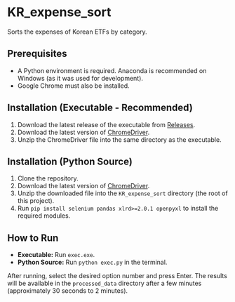 # KR_expense_sort

Sorts the expenses of Korean ETFs by category.

## Prerequisites

*   A Python environment is required. Anaconda is recommended on Windows (as it was used for development).
*   Google Chrome must also be installed.

## Installation (Executable - Recommended)

1.  Download the latest release of the executable from [Releases](https://github.com/idwis/KR_expense_sort/releases).
2.  Download the latest version of [ChromeDriver](https://googlechromelabs.github.io/chrome-for-testing/).
3.  Unzip the ChromeDriver file into the same directory as the executable.

## Installation (Python Source)

1.  Clone the repository.
2.  Download the latest version of [ChromeDriver](https://googlechromelabs.github.io/chrome-for-testing/).
3.  Unzip the downloaded file into the `KR_expense_sort` directory (the root of this project).
4.  Run `pip install selenium pandas xlrd>=2.0.1 openpyxl` to install the required modules.

## How to Run

*   **Executable:** Run `exec.exe`.
*   **Python Source:** Run `python exec.py` in the terminal.

After running, select the desired option number and press Enter. The results will be available in the `processed_data` directory after a few minutes (approximately 30 seconds to 2 minutes).